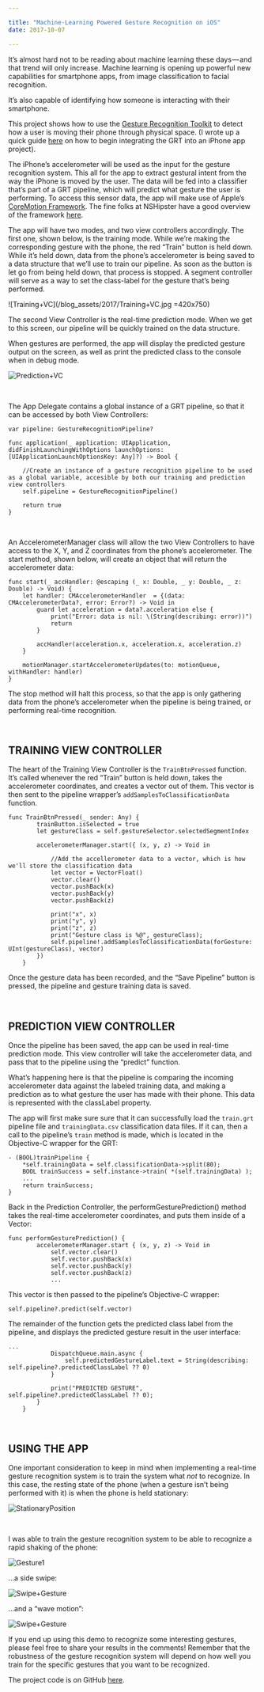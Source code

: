 ```yaml
---

title: "Machine-Learning Powered Gesture Recognition on iOS"
date: 2017-10-07

---
```


It’s almost hard not to be reading about machine learning these days — and that trend will only increase. Machine learning is opening up powerful new capabilities for smartphone apps, from image classification to facial recognition. 

It’s also capable of identifying how someone is interacting with their smartphone.

This project shows how to use the [Gesture Recognition Toolkit](https://github.com/nickgillian/grt) to detect how a user is moving their phone through physical space. (I wrote up a quick guide [here](https://medium.com/@narner/integrating-the-grt-into-an-iphone-app-part-one-1b12dc69c5bc) on how to begin integrating the GRT into an iPhone app project). 

The iPhone’s accelerometer will be used as the input for the gesture recognition system. This all for the app to extract gestural intent from the way the iPhone is moved by the user. The data will be fed into a classifier that’s part of a GRT pipeline, which will predict what gesture the user is performing. To access this sensor data, the app will make use of Apple’s [CoreMotion Framework](https://developer.apple.com/documentation/coremotion). The fine folks at NSHipster have a good overview of the framework [here](http://nshipster.com/cmdevicemotion/). 

The app will have two modes, and two view controllers accordingly. The first one, shown below, is the training mode. While we’re making the corresponding gesture with the phone, the red “Train” button is held down. While it’s held down, data from the phone’s accelerometer is being saved to a data structure that we’ll use to train our pipeline. As soon as the button is let go from being held down, that process is stopped. A segment controller will serve as a way to set the class-label for the gesture that’s being performed.

![Training+VC](/blog_assets/2017/Training+VC.jpg =420x750)



The second View Controller is the real-time prediction mode. When we get to this screen, our pipeline will be quickly trained on the data structure. 

When gestures are performed, the app will display the predicted gesture output on the screen, as well as print the predicted class to the console when in debug mode. 

![Prediction+VC](/blog_assets/2017/Prediction+VC.jpg)

&nbsp;



The App Delegate contains a global instance of a GRT pipeline, so that it can be accessed by both View Controllers:

```
var pipeline: GestureRecognitionPipeline?

func application(_ application: UIApplication, didFinishLaunchingWithOptions launchOptions: [UIApplicationLaunchOptionsKey: Any]?) -> Bool {

    //Create an instance of a gesture recognition pipeline to be used as a global variable, accesible by both our training and prediction view controllers
    self.pipeline = GestureRecognitionPipeline()

    return true
}
```

&nbsp;



An AccelerometerManager class will allow the two View Controllers to have access to the X, Y, and Z coordinates from the phone’s accelerometer. The start method, shown below, will create an object that will return the accelerometer data:

```
func start(_ accHandler: @escaping (_ x: Double, _ y: Double, _ z: Double) -> Void) {
    let handler: CMAccelerometerHandler  = {(data: CMAccelerometerData?, error: Error?) -> Void in
        guard let acceleration = data?.acceleration else {
            print("Error: data is nil: \(String(describing: error))")
            return
        }

        accHandler(acceleration.x, acceleration.x, acceleration.z)
    } 

    motionManager.startAccelerometerUpdates(to: motionQueue, withHandler: handler)
}
```

The stop method will halt this process, so that the app is only gathering data from the phone’s accelerometer when the pipeline is being trained, or performing real-time recognition. 

&nbsp;

## TRAINING VIEW CONTROLLER

The heart of the Training View Controller is the `TrainBtnPressed` function. It’s called whenever the red “Train” button is held down, takes the accelerometer coordinates, and creates a vector out of them. This vector is then sent to the pipeline wrapper’s `addSamplesToClassificationData` function.

```
func TrainBtnPressed(_ sender: Any) {
        trainButton.isSelected = true
        let gestureClass = self.gestureSelector.selectedSegmentIndex

        accelerometerManager.start({ (x, y, z) -> Void in

            //Add the accellerometer data to a vector, which is how we'll store the classification data
            let vector = VectorFloat()
            vector.clear()
            vector.pushBack(x)
            vector.pushBack(y)
            vector.pushBack(z)

            print("x", x)
            print("y", y)
            print("z", z)
            print("Gesture class is %@", gestureClass);
            self.pipeline!.addSamplesToClassificationData(forGesture: UInt(gestureClass), vector)
        })
    }
```

Once the gesture data has been recorded, and the “Save Pipeline” button is pressed, the pipeline and gesture training data is saved. 

&nbsp;

## PREDICTION VIEW CONTROLLER  

Once the pipeline has been saved, the app can be used in real-time prediction mode. This view controller will take the accelerometer data, and pass that to the pipeline using the “predict” function.

What’s happening here is that the pipeline is comparing the incoming accelerometer data against the labeled training data, and making a prediction as to what gesture the user has made with their phone. This data is represented with the classLabel property.

The app will first make sure sure that it can successfully load the `train.grt` pipeline file and `trainingData.csv` classification data files. If it can, then a call to the pipeline’s `train` method is made, which is located in the Objective-C wrapper for the GRT:

```
- (BOOL)trainPipeline {
    *self.trainingData = self.classificationData->split(80);
    BOOL trainSuccess = self.instance->train( *(self.trainingData) );
    ...
    return trainSuccess;
}
```

Back in the Prediction Controller, the performGesturePrediction() method takes the real-time accelerometer coordinates, and puts them inside of a Vector:

```
func performGesturePrediction() {
        accelerometerManager.start { (x, y, z) -> Void in
            self.vector.clear()
            self.vector.pushBack(x)
            self.vector.pushBack(y)
            self.vector.pushBack(z)
            ...
```

This vector is then passed to the pipeline’s Objective-C wrapper:

```
self.pipeline?.predict(self.vector)
```

The remainder of the function gets the predicted class label from the pipeline, and displays the predicted gesture result in the user interface:

```
...
            DispatchQueue.main.async {
                self.predictedGestureLabel.text = String(describing:                 self.pipeline?.predictedClassLabel ?? 0)
            }

            print("PREDICTED GESTURE", self.pipeline?.predictedClassLabel ?? 0);
        }
    }
```

&nbsp;

## USING THE APP 

One important consideration to keep in mind when implementing a real-time gesture recognition system is to train the system what *not* to recognize. In this case, the resting state of the phone (when a gesture isn’t being performed with it) is when the phone is held stationary:

![StationaryPosition](/blog_assets/2017/StationaryPosition.jpg)

​	

I was able to train the gesture recognition system to be able to recognize a rapid shaking of the phone:			

![Gesture1](/blog_assets/2017/Gesture1.gif)



…a side swipe:

![Swipe+Gesture](/blog_assets/2017/Swipe+Gesture.gif)



…and a “wave motion”:

![Swipe+Gesture](/blog_assets/2017/WaveGesture.gif)



If you end up using this demo to recognize some interesting gestures, please feel free to share your results in the comments! Remember that the robustness of the gesture recognition system will depend on how well you train for the specific gestures that you want to be recognized. 

The project code is on GitHub [here](https://github.com/narner/GRT-iOS-HelloWorld).
